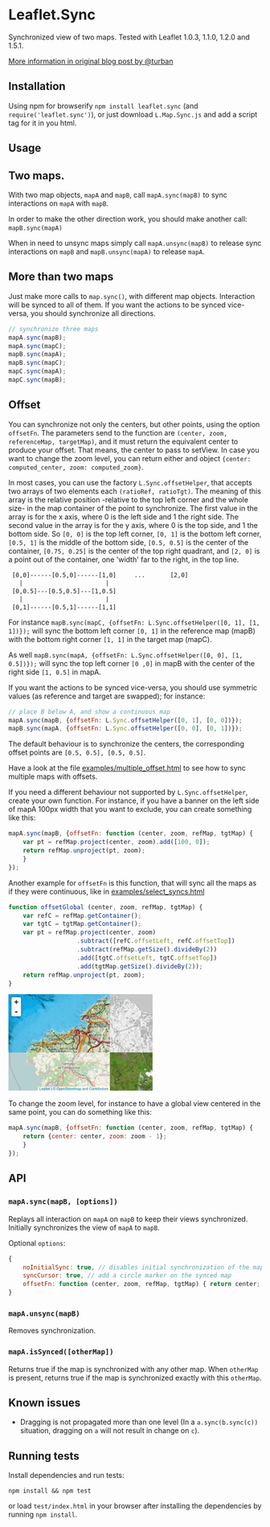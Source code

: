 Leaflet.Sync
============

Synchronized view of two maps. Tested with Leaflet 1.0.3, 1.1.0, 1.2.0 and 1.5.1.

[More information in original blog post by @turban](http://blog.thematicmapping.org/2013/06/creating-synchronized-view-of-two-maps.html)

Installation
------------

Using npm for browserify `npm install leaflet.sync` (and `require('leaflet.sync')`), or just download `L.Map.Sync.js` and add a script tag for it in you html.

Usage
-----

## Two maps.
With two map objects, `mapA` and `mapB`, call `mapA.sync(mapB)` to sync interactions on `mapA` with `mapB`.

In order to make the other direction work, you should make another call: `mapB.sync(mapA)`

When in need to unsync maps simply call `mapA.unsync(mapB)` to release sync interactions on `mapB` and `mapB.unsync(mapA)` to release `mapA`.

## More than two maps
Just make more calls to `map.sync()`, with different map objects. Interaction will be synced to all of them. If you want the actions to be synced vice-versa, you should synchronize all directions.

```JavaScript
// synchronize three maps
mapA.sync(mapB);
mapA.sync(mapC);
mapB.sync(mapA);
mapB.sync(mapC);
mapC.sync(mapA);
mapC.sync(mapB);
```
## Offset
You can synchronize not only the centers, but other points, using the option `offsetFn`.
The parameters send to the function are `(center, zoom, referenceMap, targetMap)`, and it must return the equivalent center to produce your offset. That means, the center to pass to setView. In case you want to change the zoom level, you can return either and object `{center: computed_center, zoom: computed_zoom}`.

In most cases, you can use the factory `L.Sync.offsetHelper`, that accepts two arrays of two elements each `(ratioRef, ratioTgt)`. The meaning of this array is the relative position -relative to the top left corner and the whole size- in the map container of the point to synchronize. The first value in the array is for the x axis, where 0 is the left side and 1 the right side. The second value in the array is for the y axis, where 0 is the top side, and 1 the bottom side. So `[0, 0]` is the top left corner, `[0, 1]` is the bottom left corner, `[0.5, 1]` is the middle of the bottom side, `[0.5, 0.5]` is the center of the container, `[0.75, 0.25]` is the center of the top right quadrant, and `[2, 0]` is a point out of the container, one 'width' far to the right, in the top line.
```
 [0,0]------[0.5,0]------[1,0]     ...       [2,0]
   |                       |
 [0,0.5]---[0.5,0.5]---[1,0.5]
   |                       |
 [0,1]------[0.5,1]------[1,1]

```

For instance `mapB.sync(mapC, {offsetFn: L.Sync.offsetHelper([0, 1], [1, 1])});` will sync the bottom left corner `[0, 1]` in the reference map (mapB) with the bottom right corner `[1, 1]` in the target map (mapC).

As well `mapB.sync(mapA, {offsetFn: L.Sync.offsetHelper([0, 0], [1, 0.5])});` will sync the top left corner `[0 ,0]` in mapB with the center of the right side `[1, 0.5]` in mapA.

If you want the actions to be synced vice-versa, you should use symmetric values (as reference and target are swapped); for instance:
```JavaScript
// place B below A, and show a continuous map
mapA.sync(mapB, {offsetFn: L.Sync.offsetHelper([0, 1], [0, 0])});
mapB.sync(mapA, {offsetFn: L.Sync.offsetHelper([0, 0], [0, 1])});
```

The default behaviour is to synchronize the centers, the corresponding offset points are  `[0.5, 0.5], [0.5, 0.5]`.

Have a look at the file [examples/multiple_offset.html](examples/multiple_offset.html) to see how to sync multiple maps with offsets.

If you need a different behaviour not supported by `L.Sync.offsetHelper`, create your own function. For instance, if you have a banner on the left side of mapA 100px width that you want to exclude, you can create something like this:
```JavaScript
mapA.sync(mapB, {offsetFn: function (center, zoom, refMap, tgtMap) {
    var pt = refMap.project(center, zoom).add([100, 0]);
    return refMap.unproject(pt, zoom);
    }
});
```
Another example for `offsetFn` is this function, that will sync all the maps as if they were continuous, like in [examples/select_syncs.html](examples/select_syncs.html)
```JavaScript
function offsetGlobal (center, zoom, refMap, tgtMap) {
    var refC = refMap.getContainer();
    var tgtC = tgtMap.getContainer();
    var pt = refMap.project(center, zoom)
                   .subtract([refC.offsetLeft, refC.offsetTop])
                   .subtract(refMap.getSize().divideBy(2))
                   .add([tgtC.offsetLeft, tgtC.offsetTop])
                   .add(tgtMap.getSize().divideBy(2));
    return refMap.unproject(pt, zoom);
}
```

![offset animation](offset_animation.gif)

To change the zoom level, for instance to have a global view centered in the same point, you can do something like this:
```JavaScript
mapA.sync(mapB, {offsetFn: function (center, zoom, refMap, tgtMap) {
    return {center: center, zoom: zoom - 1};
    }
});
```

API
---

### `mapA.sync(mapB, [options])`
Replays all interaction on `mapA` on `mapB` to keep their views synchronized. Initially synchronizes the view of `mapA` to `mapB`.

Optional `options`:
```JavaScript
{
    noInitialSync: true, // disables initial synchronization of the maps.
    syncCursor: true, // add a circle marker on the synced map
    offsetFn: function (center, zoom, refMap, tgtMap) { return center; } // function to compute an offset for the center, or both center and zoom
}
```

### `mapA.unsync(mapB)`

Removes synchronization.

### `mapA.isSynced([otherMap])`

Returns true if the map is synchronized with any other map. When `otherMap` is present, returns true if the map is synchronized exactly with this `otherMap`.


Known issues
------------

 - Dragging is not propagated more than one level (In a `a.sync(b.sync(c))` situation, dragging on `a` will not result in change on `c`).

Running tests
-------------

Install dependencies and run tests:
```
npm install && npm test
```
or load `test/index.html` in your browser after installing the dependencies by running `npm install`.
